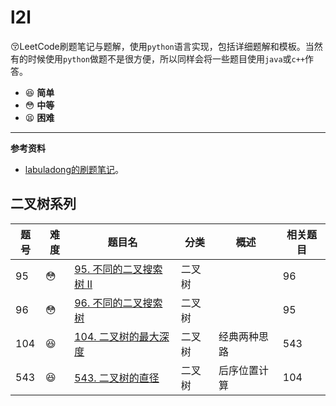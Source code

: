 # l2l

:kissing_closed_eyes:LeetCode刷题笔记与题解，使用`python`语言实现，包括详细题解和模板。当然有的时候使用`python`做题不是很方便，所以同样会将一些题目使用`java`或`c++`作答。

* :laughing: **简单**
* :flushed: **中等**
* :tired_face: **困难**

---

**参考资料**

* [labuladong的刷题笔记](https://labuladong.gitee.io/algo/)。

## 二叉树系列

| 题号 | 难度       | 题目名                                                       | 分类   | 概述         | 相关题目 |
| ---- | ---------- | ------------------------------------------------------------ | ------ | ------------ | -------- |
| 95   | :flushed:  | [95. 不同的二叉搜索树 II](https://leetcode-cn.com/problems/unique-binary-search-trees-ii/) | 二叉树 |              | 96       |
| 96   | :flushed:  | [96. 不同的二叉搜索树](https://leetcode-cn.com/problems/unique-binary-search-trees/) | 二叉树 |              | 95       |
| 104  | :laughing: | [104. 二叉树的最大深度](https://leetcode-cn.com/problems/maximum-depth-of-binary-tree/) | 二叉树 | 经典两种思路 | 543      |
| 543  | :laughing: | [543. 二叉树的直径](https://leetcode-cn.com/problems/diameter-of-binary-tree/) | 二叉树 | 后序位置计算 | 104      |




